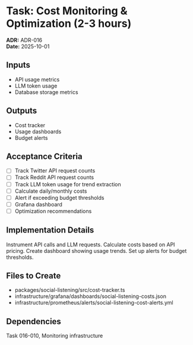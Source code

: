 # Task: Cost Monitoring & Optimization (2-3 hours)
**ADR:** ADR-016  
**Date:** 2025-10-01

## Inputs
- API usage metrics
- LLM token usage
- Database storage metrics

## Outputs
- Cost tracker
- Usage dashboards
- Budget alerts

## Acceptance Criteria
- [ ] Track Twitter API request counts
- [ ] Track Reddit API request counts
- [ ] Track LLM token usage for trend extraction
- [ ] Calculate daily/monthly costs
- [ ] Alert if exceeding budget thresholds
- [ ] Grafana dashboard
- [ ] Optimization recommendations

## Implementation Details
Instrument API calls and LLM requests. Calculate costs based on API pricing. Create dashboard showing usage trends. Set up alerts for budget thresholds.

## Files to Create
- packages/social-listening/src/cost-tracker.ts
- infrastructure/grafana/dashboards/social-listening-costs.json
- infrastructure/prometheus/alerts/social-listening-cost-alerts.yml

## Dependencies
Task 016-010, Monitoring infrastructure